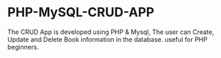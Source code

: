 # PHP-MySQL-CRUD-APP
The CRUD App is developed using PHP & Mysql, 
The user can Create, Update and Delete Book information in the database.
useful for PHP beginners.
